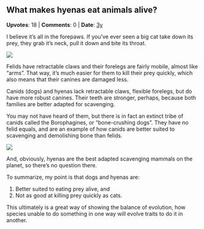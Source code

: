 ## What makes hyenas eat animals alive?
    
**Upvotes**: 18 | **Comments**: 0 | **Date**: [3y](https://www.quora.com/What-makes-hyenas-eat-animals-alive/answer/Gary-Meaney)

I believe it’s all in the forepaws. If you’ve ever seen a big cat take down its prey, they grab it’s neck, pull it down and bite its throat.

![](https://qph.fs.quoracdn.net/main-qimg-4177a3d6c7a0e9a5214c0ba080cbf9d0-lq)

Felids have retractable claws and their forelegs are fairly mobile, almost like “arms”. That way, it’s much easier for them to kill their prey quickly, which also means that their canines are damaged less.

Canids (dogs) and hyenas lack retractable claws, flexible forelegs, but do have more robust canines. Their teeth are stronger, perhaps, because both families are better adapted for scavenging.

You may not have heard of them, but there is in fact an extinct tribe of canids called the Borophagines, or “bone-crushing dogs”. They have no felid equals, and are an example of how canids are better suited to scavenging and demolishing bone than felids.

![](https://qph.fs.quoracdn.net/main-qimg-762cc85cde76409a3ffbbf120b7f2a25-lq)

And, obviously, hyenas are the best adapted scavenging mammals on the planet, so there’s no question there.

To summarize, my point is that dogs and hyenas are:

1.  Better suited to eating prey alive, and
2.  Not as good at killing prey quickly as cats.

This ultimately is a great way of showing the balance of evolution, how species unable to do something in one way will evolve traits to do it in another.

